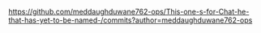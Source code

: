 https://github.com/meddaughduwane762-ops/This-one-s-for-Chat-he-that-has-yet-to-be-named-/commits?author=meddaughduwane762-ops
